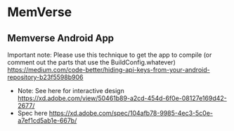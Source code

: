 # MemVerse
Memverse Android App
--
Important note:
Please use this technique to get the app to compile (or comment out the parts that use the BuildConfig.whatever)
https://medium.com/code-better/hiding-api-keys-from-your-android-repository-b23f5598b906

* Note: See here for interactive design
https://xd.adobe.com/view/50461b89-a2cd-454d-6f0e-08127e169d42-2677/
* Spec here
https://xd.adobe.com/spec/104afb78-9985-4ec3-5c0e-a7ef1cd5ab1e-667b/
